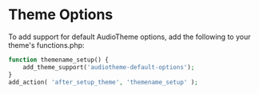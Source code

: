 # Theme Options

To add support for default AudioTheme options, add the following to your theme's functions.php:

```php
function themename_setup() {
    add_theme_support('audiotheme-default-options');
}
add_action( 'after_setup_theme', 'themename_setup' );
```